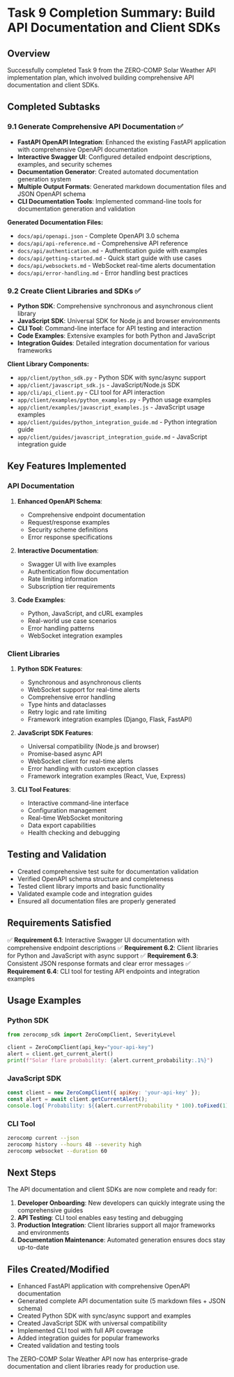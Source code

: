 # Task 9 Completion Summary: Build API Documentation and Client SDKs

## Overview
Successfully completed Task 9 from the ZERO-COMP Solar Weather API implementation plan, which involved building comprehensive API documentation and client SDKs.

## Completed Subtasks

### 9.1 Generate Comprehensive API Documentation ✅
- **FastAPI OpenAPI Integration**: Enhanced the existing FastAPI application with comprehensive OpenAPI documentation
- **Interactive Swagger UI**: Configured detailed endpoint descriptions, examples, and security schemes
- **Documentation Generator**: Created automated documentation generation system
- **Multiple Output Formats**: Generated markdown documentation files and JSON OpenAPI schema
- **CLI Documentation Tools**: Implemented command-line tools for documentation generation and validation

**Generated Documentation Files:**
- `docs/api/openapi.json` - Complete OpenAPI 3.0 schema
- `docs/api/api-reference.md` - Comprehensive API reference
- `docs/api/authentication.md` - Authentication guide with examples
- `docs/api/getting-started.md` - Quick start guide with use cases
- `docs/api/websockets.md` - WebSocket real-time alerts documentation
- `docs/api/error-handling.md` - Error handling best practices

### 9.2 Create Client Libraries and SDKs ✅
- **Python SDK**: Comprehensive synchronous and asynchronous client library
- **JavaScript SDK**: Universal SDK for Node.js and browser environments
- **CLI Tool**: Command-line interface for API testing and interaction
- **Code Examples**: Extensive examples for both Python and JavaScript
- **Integration Guides**: Detailed integration documentation for various frameworks

**Client Library Components:**
- `app/client/python_sdk.py` - Python SDK with sync/async support
- `app/client/javascript_sdk.js` - JavaScript/Node.js SDK
- `app/cli/api_client.py` - CLI tool for API interaction
- `app/client/examples/python_examples.py` - Python usage examples
- `app/client/examples/javascript_examples.js` - JavaScript usage examples
- `app/client/guides/python_integration_guide.md` - Python integration guide
- `app/client/guides/javascript_integration_guide.md` - JavaScript integration guide

## Key Features Implemented

### API Documentation
1. **Enhanced OpenAPI Schema**:
   - Comprehensive endpoint documentation
   - Request/response examples
   - Security scheme definitions
   - Error response specifications

2. **Interactive Documentation**:
   - Swagger UI with live examples
   - Authentication flow documentation
   - Rate limiting information
   - Subscription tier requirements

3. **Code Examples**:
   - Python, JavaScript, and cURL examples
   - Real-world use case scenarios
   - Error handling patterns
   - WebSocket integration examples

### Client Libraries
1. **Python SDK Features**:
   - Synchronous and asynchronous clients
   - WebSocket support for real-time alerts
   - Comprehensive error handling
   - Type hints and dataclasses
   - Retry logic and rate limiting
   - Framework integration examples (Django, Flask, FastAPI)

2. **JavaScript SDK Features**:
   - Universal compatibility (Node.js and browser)
   - Promise-based async API
   - WebSocket client for real-time alerts
   - Error handling with custom exception classes
   - Framework integration examples (React, Vue, Express)

3. **CLI Tool Features**:
   - Interactive command-line interface
   - Configuration management
   - Real-time WebSocket monitoring
   - Data export capabilities
   - Health checking and debugging

## Testing and Validation
- Created comprehensive test suite for documentation validation
- Verified OpenAPI schema structure and completeness
- Tested client library imports and basic functionality
- Validated example code and integration guides
- Ensured all documentation files are properly generated

## Requirements Satisfied
✅ **Requirement 6.1**: Interactive Swagger UI documentation with comprehensive endpoint descriptions
✅ **Requirement 6.2**: Client libraries for Python and JavaScript with async support
✅ **Requirement 6.3**: Consistent JSON response formats and clear error messages
✅ **Requirement 6.4**: CLI tool for testing API endpoints and integration examples

## Usage Examples

### Python SDK
```python
from zerocomp_sdk import ZeroCompClient, SeverityLevel

client = ZeroCompClient(api_key="your-api-key")
alert = client.get_current_alert()
print(f"Solar flare probability: {alert.current_probability:.1%}")
```

### JavaScript SDK
```javascript
const client = new ZeroCompClient({ apiKey: 'your-api-key' });
const alert = await client.getCurrentAlert();
console.log(`Probability: ${(alert.currentProbability * 100).toFixed(1)}%`);
```

### CLI Tool
```bash
zerocomp current --json
zerocomp history --hours 48 --severity high
zerocomp websocket --duration 60
```

## Next Steps
The API documentation and client SDKs are now complete and ready for:
1. **Developer Onboarding**: New developers can quickly integrate using the comprehensive guides
2. **API Testing**: CLI tool enables easy testing and debugging
3. **Production Integration**: Client libraries support all major frameworks and environments
4. **Documentation Maintenance**: Automated generation ensures docs stay up-to-date

## Files Created/Modified
- Enhanced FastAPI application with comprehensive OpenAPI documentation
- Generated complete API documentation suite (5 markdown files + JSON schema)
- Created Python SDK with sync/async support and examples
- Created JavaScript SDK with universal compatibility
- Implemented CLI tool with full API coverage
- Added integration guides for popular frameworks
- Created validation and testing tools

The ZERO-COMP Solar Weather API now has enterprise-grade documentation and client libraries ready for production use.